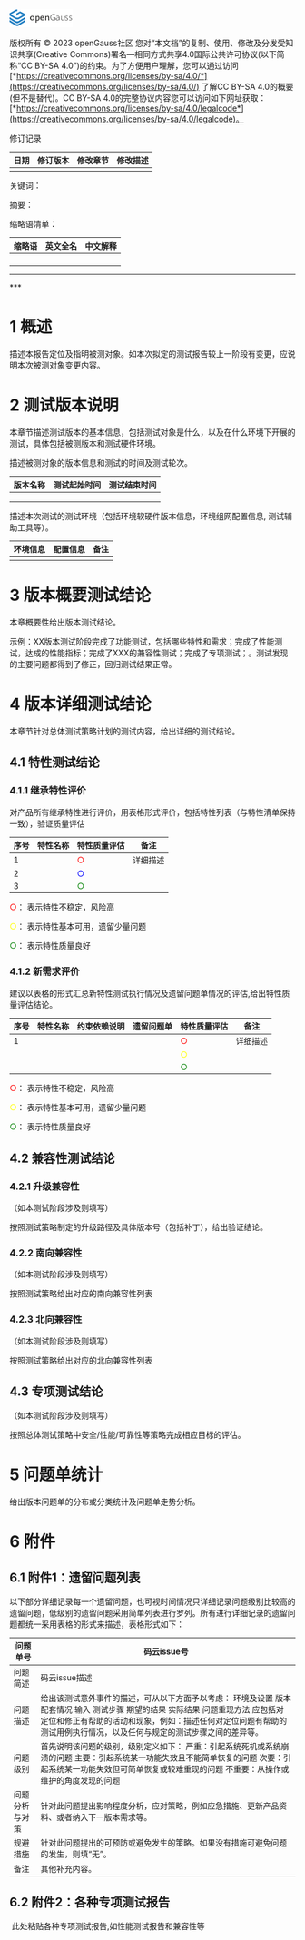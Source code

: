 ![avatar](../images/openGauss.png)

版权所有 © 2023  openGauss社区
您对“本文档”的复制、使用、修改及分发受知识共享(Creative Commons)署名—相同方式共享4.0国际公共许可协议(以下简称“CC BY-SA 4.0”)的约束。为了方便用户理解，您可以通过访问[*https://creativecommons.org/licenses/by-sa/4.0/*](https://creativecommons.org/licenses/by-sa/4.0/) 了解CC BY-SA 4.0的概要 (但不是替代)。CC BY-SA 4.0的完整协议内容您可以访问如下网址获取：[*https://creativecommons.org/licenses/by-sa/4.0/legalcode*](https://creativecommons.org/licenses/by-sa/4.0/legalcode)。

修订记录

 

| 日期 | 修订版本 | 修改章节 | 修改描述 |
| ---- | -------- | -------- | -------- |
|      |          |          |          |

关键词：

 

摘要：

 

缩略语清单： 

 

| 缩略语 | 英文全名 | 中文解释 |
| ------ | -------- | -------- |
|        |          |          |
|        |          |          |
|        |          |          |
|        |          |          |

 

***
\***

# 1   概述

描述本报告定位及指明被测对象。如本次拟定的测试报告较上一阶段有变更，应说明本次被测对象变更内容。

# 2   测试版本说明

本章节描述测试版本的基本信息，包括测试对象是什么，以及在什么环境下开展的测试，具体包括被测版本和测试硬件环境。

描述被测对象的版本信息和测试的时间及测试轮次。

| 版本名称 | 测试起始时间 | 测试结束时间 |
| -------- | ------------ | ------------ |
|          |              |              |
|          |              |              |
|          |              |              |

描述本次测试的测试环境（包括环境软硬件版本信息，环境组网配置信息, 测试辅助工具等）。

| 环境信息 | 配置信息 | 备注 |
| -------- | -------- | ---- |
|          |          |      |

 

# 3   版本概要测试结论

本章概要性给出版本测试结论。

示例：XX版本测试阶段完成了功能测试，包括哪些特性和需求；完成了性能测试，达成的性能指标；完成了XXX的兼容性测试；完成了专项测试；。测试发现的主要问题都得到了修正，回归测试结果正常。

# 4   版本详细测试结论

本章节针对总体测试策略计划的测试内容，给出详细的测试结论。

## 4.1   特性测试结论



### 4.1.1   继承特性评价

对产品所有继承特性进行评价，用表格形式评价，包括特性列表（与特性清单保持一致），验证质量评估

| 序号 | 特性名称 | 特性质量评估               | 备注     |
| ---- | -------- | -------------------------- | -------- |
| 1    |          | <font color=red>○</font>   | 详细描述 |
| 2    |          | <font color=blue>○</font>  |          |
| 3    |          | <font color=green>○</font> |          |

<font color=red>○</font>： 表示特性不稳定，风险高

<font color=yellow>○</font>： 表示特性基本可用，遗留少量问题

<font color=green>○</font>： 表示特性质量良好

### 4.1.2   新需求评价

建议以表格的形式汇总新特性测试执行情况及遗留问题单情况的评估,给出特性质量评估结论。

| 序号 | 特性名称 | 约束依赖说明 | 遗留问题单 | 特性质量评估                | 备注     |
| ---- | -------- | ------------ | ---------- | --------------------------- | -------- |
| 1    |          |              |            | <font color=red>○</font>    | 详细描述 |
|      |          |              |            | <font color=yellow>○</font> |          |
|      |          |              |            | <font color=green>○</font>  |          |

<font color=red>○</font>： 表示特性不稳定，风险高

<font color=yellow>○</font>： 表示特性基本可用，遗留少量问题

<font color=green>○</font>： 表示特性质量良好

## 4.2   兼容性测试结论

### 4.2.1   升级兼容性

（如本测试阶段涉及则填写）

按照测试策略制定的升级路径及具体版本号（包括补丁），给出验证结论。

### 4.2.2   南向兼容性

（如本测试阶段涉及则填写）

按照测试策略给出对应的南向兼容性列表

### 4.2.3   北向兼容性

（如本测试阶段涉及则填写）

按照测试策略给出对应的北向兼容性列表

## 4.3   专项测试结论

（如本测试阶段涉及则填写）

按照总体测试策略中安全/性能/可靠性等策略完成相应目标的评估。

# 5   问题单统计

给出版本问题单的分布或分类统计及问题单走势分析。 

# 6   附件

## 6.1   附件1：遗留问题列表

以下部分详细记录每一个遗留问题，也可视时间情况只详细记录问题级别比较高的遗留问题，低级别的遗留问题采用简单列表进行罗列。所有进行详细记录的遗留问题都统一采用表格的形式来描述，表格形式如下：

| 问题单号       | 码云issue号                                                  |
| -------------- | ------------------------------------------------------------ |
| 问题简述       | 码云issue描述                                                |
| 问题描述       | 给出该测试意外事件的描述，可从以下方面予以考虑：      环境及设置      版本配套情况      输入      测试步骤      期望的结果      实际结果      问题重现方法  应包括对定位和修正有帮助的活动和现象，例如：描述任何对定位问题有帮助的测试用例执行情况，以及任何与规定的测试步骤之间的差异等。 |
| 问题级别       | 首先说明该问题的级别，级别定义如下：  严重：引起系统死机或系统崩溃的问题  主要：引起系统某一功能失效且不能简单恢复的问题  次要：引起系统某一功能失效但可简单恢复或较难重现的问题  不重要：从操作或维护的角度发现的问题 |
| 问题分析与对策 | 针对此问题提出影响程度分析，应对策略，例如应急措施、更新产品资料、或者纳入下一版本需求等。 |
| 规避措施       | 针对此问题提出的可预防或避免发生的策略。如果没有措施可避免问题的发生，则填“无”。 |
| 备注           | 其他补充内容。                                               |

 

## 6.2   附件2：各种专项测试报告

​    此处粘贴各种专项测试报告,如性能测试报告和兼容性等

 
